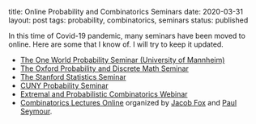 title: Online Probability and Combinatorics Seminars
date: 2020-03-31
layout: post
tags: probability, combinatorics, seminars
status: published

In this time of Covid-19 pandemic, many seminars have been moved to online. Here are some that I
know of. I will try to keep it updated.

* [The One World Probability Seminar (University of Mannheim)](https://www.wim.uni-mannheim.de/doering/one-world/)
* [The Oxford Probability and Discrete Math Seminar](http://people.maths.ox.ac.uk/scott/dmp.htm)
* [The Stanford Statistics Seminar](https://statistics.stanford.edu/events/probability-seminar)
* [CUNY Probability Seminar](https://probability.commons.gc.cuny.edu/)
* [Extremal and Probabilistic Combinatorics Webinar](https://sites.google.com/view/epcwebinar/)
* [Combinatorics Lectures Online](https://web.math.princeton.edu/~pds/onlinetalks/talks.html)
  organized by [Jacob Fox](https://stanford.edu/~jacobfox/) and [Paul Seymour](https://web.math.princeton.edu/~pds/).
